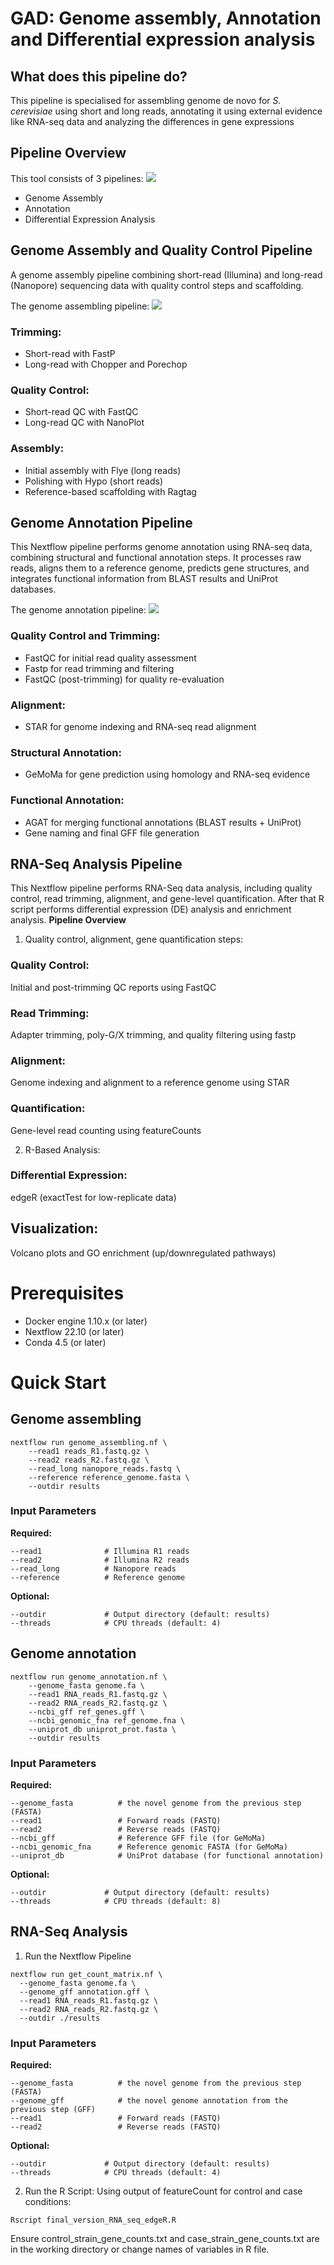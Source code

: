# GAD: Genome assembly, Annotation and Differential expression analysis
## What does this pipeline do?
This pipeline is specialised for assembling genome de novo for *S. cerevisiae* using short and long reads, annotating it using external evidence like RNA-seq data and analyzing the differences in gene expressions
## Pipeline Overview
This tool consists of 3 pipelines:
![](https://github.com/mattpanteleev/GAD-pipeline/blob/main/plots/whole%20pipeline.png)
- Genome Assembly
- Annotation
- Differential Expression Analysis
## Genome Assembly and Quality Control Pipeline
A genome assembly pipeline combining short-read (Illumina) and long-read (Nanopore) sequencing data with quality control steps and scaffolding.

The genome assembling pipeline:
![](https://github.com/mattpanteleev/GAD-pipeline/blob/main/plots/genome%20assembling.png)
### Trimming:
- Short-read with FastP
- Long-read with Chopper and Porechop
### Quality Control:
- Short-read QC with FastQC
- Long-read QC with NanoPlot
### Assembly:
- Initial assembly with Flye (long reads)
- Polishing with Hypo (short reads)
- Reference-based scaffolding with Ragtag

## Genome Annotation Pipeline
This Nextflow pipeline performs genome annotation using RNA-seq data, combining structural and functional annotation steps. It processes raw reads, aligns them to a reference genome, predicts gene structures, and integrates functional information from BLAST results and UniProt databases.

The genome annotation pipeline:
![](https://github.com/mattpanteleev/GAD-pipeline/blob/main/plots/genome%20annotation.png)

### Quality Control and Trimming:
- FastQC for initial read quality assessment
- Fastp for read trimming and filtering
- FastQC (post-trimming) for quality re-evaluation
### Alignment:
- STAR for genome indexing and RNA-seq read alignment
### Structural Annotation:
- GeMoMa for gene prediction using homology and RNA-seq evidence
### Functional Annotation:
- AGAT for merging functional annotations (BLAST results + UniProt)
- Gene naming and final GFF file generation

## RNA-Seq Analysis Pipeline
This Nextflow pipeline performs RNA-Seq data analysis, including quality control, read trimming, alignment, and gene-level quantification. After that R script performs
differential expression (DE) analysis and enrichment analysis.
**Pipeline Overview**

1. Quality control, alignment, gene quantification steps:
### Quality Control:
Initial and post-trimming QC reports using FastQC
### Read Trimming:
Adapter trimming, poly-G/X trimming, and quality filtering using fastp
### Alignment:
Genome indexing and alignment to a reference genome using STAR
### Quantification:
Gene-level read counting using featureCounts 

2. R-Based Analysis:
### Differential Expression: 
edgeR (exactTest for low-replicate data)
## Visualization: 
Volcano plots and GO enrichment (up/downregulated pathways)




# Prerequisites 
- Docker engine 1.10.x (or later)
- Nextflow 22.10 (or later)
- Conda 4.5 (or later)
# Quick Start
## Genome assembling
```
nextflow run genome_assembling.nf \
    --read1 reads_R1.fastq.gz \
    --read2 reads_R2.fastq.gz \
    --read_long nanopore_reads.fastq \
    --reference reference_genome.fasta \
    --outdir results
```
### Input Parameters
**Required:**
```
--read1              # Illumina R1 reads
--read2              # Illumina R2 reads 
--read_long          # Nanopore reads
--reference          # Reference genome
```
**Optional:**
```
--outdir             # Output directory (default: results)
--threads            # CPU threads (default: 4)
```

## Genome annotation

```
nextflow run genome_annotation.nf \
    --genome_fasta genome.fa \
    --read1 RNA_reads_R1.fastq.gz \
    --read2 RNA_reads_R2.fastq.gz \
    --ncbi_gff ref_genes.gff \
    --ncbi_genomic_fna ref_genome.fna \
    --uniprot_db uniprot_prot.fasta \
    --outdir results
```
### Input Parameters
**Required:**
```
--genome_fasta			# the novel genome from the previous step (FASTA)
--read1					# Forward reads (FASTQ)	
--read2					# Reverse reads (FASTQ)
--ncbi_gff				# Reference GFF file (for GeMoMa)
--ncbi_genomic_fna		# Reference genomic FASTA (for GeMoMa)
--uniprot_db			# UniProt database (for functional annotation)
```
**Optional:**
```
--outdir             # Output directory (default: results)
--threads            # CPU threads (default: 8)
```

## RNA-Seq Analysis
1. Run the Nextflow Pipeline
```
nextflow run get_count_matrix.nf \
  --genome_fasta genome.fa \
  --genome_gff annotation.gff \
  --read1 RNA_reads_R1.fastq.gz \
  --read2 RNA_reads_R2.fastq.gz \
  --outdir ./results
```
### Input Parameters
**Required:**
```
--genome_fasta			# the novel genome from the previous step (FASTA)
--genome_gff			# the novel genome annotation from the previous step (GFF)
--read1					# Forward reads (FASTQ)	
--read2					# Reverse reads (FASTQ)
```
**Optional:**
```
--outdir             # Output directory (default: results)
--threads            # CPU threads (default: 4)
```
2. Run the R Script:
Using output of featureCount for control and case conditions:
```
Rscript final_version_RNA_seq_edgeR.R
```
Ensure control_strain_gene_counts.txt and case_strain_gene_counts.txt are in the working directory or change names of variables in R file.


